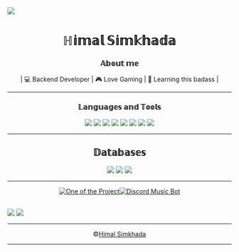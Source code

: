 <img src="https://i.pinimg.com/originals/e9/03/07/e90307be4c8d3ec19ddf805ab7a59507.jpg">

<div align="center">
 <h1>ℍ𝕚𝕞𝕒𝕝 𝕊𝕚𝕞𝕜𝕙𝕒𝕕𝕒</h1>

<h3>𝔸𝕓𝕠𝕦𝕥 𝕞𝕖</h3>
 
  | 💻 Backend Developer |
  🎮 Love Gaming |
  🎸 Learning this badass |
<hr>

 <h3>𝕃𝕒𝕟𝕘𝕦𝕒𝕘𝕖𝕤 𝕒𝕟𝕕 𝕋𝕠𝕠𝕝𝕤</h3>  

<code><img src="https://img.shields.io/badge/JavaScript-323330?style=for-the-badge&logo=javascript&logoColor=F7DF1E"></code>
<code><img src="https://img.shields.io/badge/HTML5-E34F26?style=for-the-badge&logo=html5&logoColor=white"></code>
<code><img src="https://img.shields.io/badge/CSS3-1572B6?style=for-the-badge&logo=css3&logoColor=white"></code>
<code><img src="https://img.shields.io/badge/PHP-777BB4?style=for-the-badge&logo=php&logoColor=white"></code>
<code><img src="https://img.shields.io/badge/Laravel-FF2D20?style=for-the-badge&logo=laravel&logoColor=white"></code>
<code><img src="https://img.shields.io/badge/jQuery-0769AD?style=for-the-badge&logo=jquery&logoColor=white"></code>
<code><img src="https://img.shields.io/badge/Git-F05032?style=for-the-badge&logo=git&logoColor=white"></code>
<code><img src="https://img.shields.io/badge/Bootstrap-563D7C?style=for-the-badge&logo=bootstrap&logoColor=white"></code>

<hr>

 <h2>𝔻𝕒𝕥𝕒𝕓𝕒𝕤𝕖𝕤</h2>
 
<code><img src="https://img.shields.io/badge/MySQL-00000F?style=for-the-badge&logo=mysql&logoColor=white"></code>
<code><img src="https://img.shields.io/badge/MongoDB-4EA94B?style=for-the-badge&logo=mongodb&logoColor=white"></code>
<code><img src="https://img.shields.io/badge/Neo4j-018bff?style=for-the-badge&logo=neo4j&logoColor=white"></code>

<hr>

[![One of the Project](https://github-readme-stats.vercel.app/api/pin/?username=himalsimkhada&repo=carrentalsystem&show_owner=true&theme=radical)](https://github.com/himalsimkhada/CarRentalSystem)[![Discord Music Bot](https://github-readme-stats.vercel.app/api/pin/?username=himalsimkhada&repo=gainebot&theme=radical&show_owner=true)](https://github.com/himalsimkhada/GaineBot)

<br>
 
<div align="left">
 <img src="https://github-readme-stats.vercel.app/api?username=himalsimkhada&show_icons=true&theme=radical&include_all_commits=true&count_private=true"> 
 <img src="https://github-readme-stats.vercel.app/api/top-langs/?username=himalsimkhada&layout=compact&theme=radical">
</div>

<hr>
©️<a href="https://github.com/himalsimkhada">Himal Simkhada</a>
<hr>
<div>
